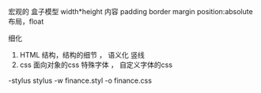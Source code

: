 宏观的
盒子模型
width*height 内容 padding border margin position:absolute
布局，float

细化
 1. HTML 结构，结构的细节 ， 语义化
 竖线
 2. css  面向对象的css
  特殊字体 ， 自定义字体的css


-stylus
 stylus -w finance.styl -o finance.css